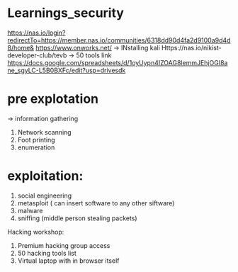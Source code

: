 # Learnings_security
https://nas.io/login?redirectTo=https://member.nas.io/communities/6318dd90d4fa2d9100a9d4d8/home&
https://www.onworks.net/
-> INstalling kali    Https://nas.io/nikist-developer-club/tevb
-> 50 tools link https://docs.google.com/spreadsheets/d/1oyUypn4IZOAG8lemmJEhjOGI8ane_sgyLC-L5B0BXFc/edit?usp=drivesdk
# pre explotation
-> information gathering
1) Network scanning
2) Foot printing
3) enumeration
# exploitation:
1) social engineering
2) metasploit ( can insert software to any other siftware)
3) malware
4) sniffing (middle person stealing packets)



Hacking workshop:
1. Premium hacking group access
2. 50 hacking tools list
3. Virtual laptop with in browser itself
